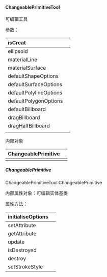 #### ChangeablePrimitiveTool

可编辑工具

参数：

| isCreat |  |
| :--- | :--- |
| ellipsoid |  |
| materialLine |  |
| materialSurface |  |
| defaultShapeOptions |  |
| defaultSurfaceOptions |  |
| defaultPolylineOptions |  |
| defaultPolygonOptions |  |
| defaultBillboard |  |
| dragBillboard |  |
| dragHalfBillboard |  |
|  |  |

内部对象

| ChangeablePrimitive |  |
| :--- | :--- |
|  |  |

##### ChangeablePrimitive

ChangeablePrimitiveTool.ChangeablePrimitive

内部属性对象：可编辑实体基类

属性方法：

| initialiseOptions |  |
| :--- | :--- |
| setAttribute |  |
| getAttribute |  |
| update |  |
| isDestroyed |  |
| destroy |  |
| setStrokeStyle |  |



